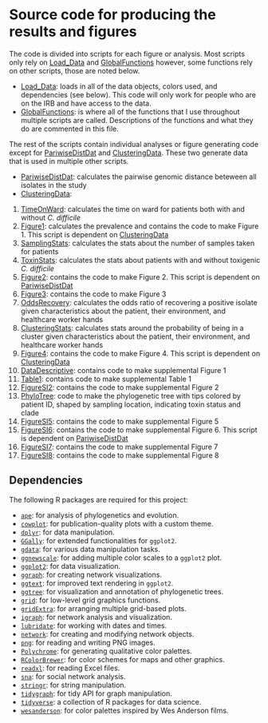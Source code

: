 # Source code for producing the results and figures

The code is divided into scripts for each figure or analysis. Most scripts only rely on [Load_Data](Load_Data.R) and [GlobalFunctions](GlobalFunctions.R) however, some functions rely on other scripts, those are noted below. 

* [Load_Data](Load_Data.R): loads in all of the data objects, colors used, and dependencies (see below). This code will only work for people who are on the IRB and have access to the data.
* [GlobalFunctions](GlobalFunctions.R): is where all of the functions that I use throughout multiple scripts are called. Descriptions of the functions and what they do are commented in this file.

The rest of the scripts contain individual analyses or figure generating code except for [PariwiseDistDat](PariwiseDistDat.R) and [ClusteringData](ClusteringData.R). These two generate data that is used in multiple other scripts. 
* [PariwiseDistDat](PariwiseDistDat.R): calculates the pairwise genomic distance beteween all isolates in the study
* [ClusteringData](ClusteringData.R): 

1. [TimeOnWard](TimeOnWard.R): calculates the time on ward for patients both with and without *C. difficile*
2. [Figure1](Figure1.R): calculates the prevalence and contains the code to make Figure 1. This script is dependent on [ClusteringData](ClusteringData.R)
3. [SamplingStats](SamplingStats.R): calculates the stats about the number of samples taken for patients
4. [ToxinStats](ToxinStats.R): calculates the stats about patients with and without toxigenic *C. difficile*
5. [Figure2](Figure2.R): contains the code to make Figure 2. This script is dependent on [PariwiseDistDat](PariwiseDistDat.R)
6. [Figure3](Figure3.R): contains the code to make Figure 3
7. [OddsRecovery](OddsRecovery.R): calculates the odds ratio of recovering a positive isolate given characteristics about the patient, their environment, and healthcare worker hands
8. [ClusteringStats](ClusteringStats.R): calculates stats around the probability of being in a cluster given characteristics about the patient, their environment, and healthcare worker hands
9. [Figure4](Figure4.R): contains the code to make Figure 4. This script is dependent on [ClusteringData](ClusteringData.R)
10. [DataDescriptive](DataDescriptive.R): contains code to make supplemental Figure 1
11. [Table1](Table1.R): contains code to make supplemental Table 1
12. [FigureSI2](FigureSI2.R): contains the code to make supplemental Figure 2
13. [PhyloTree](PhyloTree.R): code to make the phylogenetic tree with tips colored by patient ID, shaped by sampling location, indicating toxin status and clade
14. [FigureSI5](FigureSI5.R): contains the code to make supplemental Figure 5
15. [FigureSI6](FigureSI6.R): contains the code to make supplemental Figure 6. This script is dependent on [PariwiseDistDat](PariwiseDistDat.R)
16. [FigureSI7](FigureSI7.R): contains the code to make supplemental Figure 7
17. [FigureSI8](FigureSI8.R): contains the code to make supplemental Figure 8

## Dependencies

The following R packages are required for this project:

- [`ape`](https://cran.r-project.org/package=ape): for analysis of phylogenetics and evolution.
- [`cowplot`](https://cran.r-project.org/package=cowplot): for publication-quality plots with a custom theme.
- [`dplyr`](https://cran.r-project.org/package=dplyr): for data manipulation.
- [`GGally`](https://cran.r-project.org/package=GGally): for extended functionalities for `ggplot2`.
- [`gdata`](https://cran.r-project.org/package=gdata): for various data manipulation tasks.
- [`ggnewscale`](https://cran.r-project.org/package=ggnewscale): for adding multiple color scales to a `ggplot2` plot.
- [`ggplot2`](https://cran.r-project.org/package=ggplot2): for data visualization.
- [`ggraph`](https://cran.r-project.org/package=ggraph): for creating network visualizations.
- [`ggtext`](https://cran.r-project.org/package=ggtext): for improved text rendering in `ggplot2`.
- [`ggtree`](https://bioconductor.org/packages/release/bioc/html/ggtree.html): for visualization and annotation of phylogenetic trees.
- [`grid`](https://stat.ethz.ch/R-manual/R-devel/library/grid/html/grid-package.html): for low-level grid graphics functions.
- [`gridExtra`](https://cran.r-project.org/package=gridExtra): for arranging multiple grid-based plots.
- [`igraph`](https://cran.r-project.org/package=igraph): for network analysis and visualization.
- [`lubridate`](https://cran.r-project.org/package=lubridate): for working with dates and times.
- [`network`](https://cran.r-project.org/package=network): for creating and modifying network objects.
- [`png`](https://cran.r-project.org/package=png): for reading and writing PNG images.
- [`Polychrome`](https://cran.r-project.org/package=Polychrome): for generating qualitative color palettes.
- [`RColorBrewer`](https://cran.r-project.org/package=RColorBrewer): for color schemes for maps and other graphics.
- [`readxl`](https://cran.r-project.org/package=readxl): for reading Excel files.
- [`sna`](https://cran.r-project.org/package=sna): for social network analysis.
- [`stringr`](https://cran.r-project.org/package=stringr): for string manipulation.
- [`tidygraph`](https://cran.r-project.org/package=tidygraph): for tidy API for graph manipulation.
- [`tidyverse`](https://cran.r-project.org/package=tidyverse): a collection of R packages for data science.
- [`wesanderson`](https://cran.r-project.org/package=wesanderson): for color palettes inspired by Wes Anderson films.
